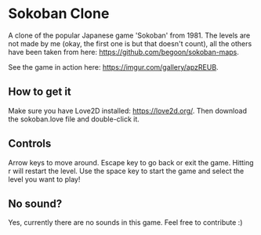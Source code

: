 # Sokoban Clone
A clone of the popular Japanese game 'Sokoban' from 1981. The levels are not made by me (okay, the first one is but that doesn't count), all the others have been taken from here: https://github.com/begoon/sokoban-maps.

See the game in action here: https://imgur.com/gallery/apzREUB.

## How to get it
Make sure you have Love2D installed: https://love2d.org/. Then download the sokoban.love file and double-click it.

## Controls
Arrow keys to move around. Escape key to go back or exit the game. Hitting r will restart the level. Use the space key to start the game and select the level you want to play! 

## No sound?
Yes, currently there are no sounds in this game. Feel free to contribute :) 
